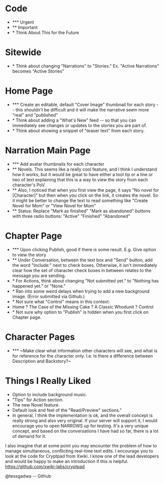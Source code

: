 # Code

* \*\*\* Urgent
* \*\* Important
* \* Think About This for the Future

# Sitewide

* \* Think about changing "Narrations" to "Stories."  Ex. "Active Narrations" becomes "Active Stories"

# Home Page
* \*\*\* Create an editable, default "Cover Image" thumbnail for each story -- this shouldn't be difficult and it will make the narrative seem more "real" and "published"
* \*  Think about adding a "What's New" feed -- so that you can immediately see changes or updates to the stories you are part of.
* \* Think about showing a snippet of "teaser text" from each story.

# Narration Main Page

* \*\*\* Add avatar thumbnails for each character
* \*\* Novels. This seems like a really cool feature, and I think I understand how it works, but it would be great to have either a tool tip or a line or two of text explaining that this is a way to view the story from each character's PoV.
* \*\* Also, I noticed that when you first view the page, it says "No novel for [Character]" but then when you click on the link, it creates the novel. So it might be better to change the text to read something like "Create Novel for Mom" or "View Novel for Mom"
* \*\* Status: Replace "Mark as finished" "Mark as abandoned" buttons with three radio buttons: "Active" "Finished" "Abandoned"

# Chapter Page
* \*\*\* Upon clicking Publish, good if there is some result. E.g. Give option to view the story
* \*\* Under Conversation, between the text box and "Send" button, add the word "Include:" next to check boxes. Otherwise, it isn't immediately clear how the set of character check boxes in between relates to the message you are sending.
* \* For Actions, think about changing "Not submitted yet." to "Nothing has happened yet."  or "None."
* \* Ran into some weird delays when trying to add a new background image. (Error submitted via Github.)
* \* Not sure what "Control" means in this context:
* Home ? The Case of the Missing Cake ? A Classic Whodunit ? Control
* \*  Not sure why option to "Publish" is hidden when you first click on Chapter page.


# Character Pages
* \*\*\* ~Make clear what information other characters will see, and what is for reference for the character only. I.e. Is there a difference between Description and Backstory?~

# Things I Really Liked

* Option to include background music.
* "Tips" for Action section.
* The new Novel feature.
* Default look and feel of the "Read/Preview" sections."
* In general, I think the implementation is ok, and the overall concept is really strong and also very original. If your server will support it, I would encourage you to open NARROWS up for testing. It's a very unique concept, and based on the conversations I have had so far, there is a lot of demand for it.


I also imagine that at some point you may encounter the problem of how to manage simultaneous, conflicting real-time text edits. I encourage you to look at the code for Cryptpad from Xwiki. I know one of the lead developers and would be happy to make an introduction if this is helpful. https://github.com/xwiki-labs/cryptpad

@tessgadwa -- Github
